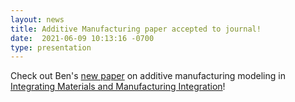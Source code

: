 ```yaml
---
layout: news
title: Additive Manufacturing paper accepted to journal!
date:  2021-06-09 10:13:16 -0700
type: presentation
---
```


Check out Ben's [new paper](https://doi.org/10.1007/s40192-021-00215-6) on additive manufacturing modeling in [Integrating Materials and Manufacturing Integration](https://link.springer.com/journal/40192)!